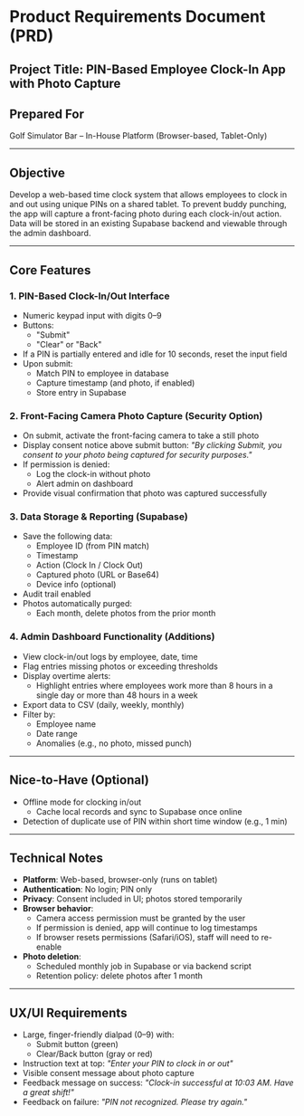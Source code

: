 # Product Requirements Document (PRD)

## Project Title: PIN-Based Employee Clock-In App with Photo Capture

## Prepared For
Golf Simulator Bar – In-House Platform (Browser-based, Tablet-Only)

---

## Objective
Develop a web-based time clock system that allows employees to clock in and out using unique PINs on a shared tablet. To prevent buddy punching, the app will capture a front-facing photo during each clock-in/out action. Data will be stored in an existing Supabase backend and viewable through the admin dashboard.

---

## Core Features

### 1. PIN-Based Clock-In/Out Interface
- Numeric keypad input with digits 0–9
- Buttons:
  - "Submit"
  - "Clear" or "Back"
- If a PIN is partially entered and idle for 10 seconds, reset the input field
- Upon submit:
  - Match PIN to employee in database
  - Capture timestamp (and photo, if enabled)
  - Store entry in Supabase

### 2. Front-Facing Camera Photo Capture (Security Option)
- On submit, activate the front-facing camera to take a still photo
- Display consent notice above submit button: _"By clicking Submit, you consent to your photo being captured for security purposes."_
- If permission is denied:
  - Log the clock-in without photo
  - Alert admin on dashboard
- Provide visual confirmation that photo was captured successfully

### 3. Data Storage & Reporting (Supabase)
- Save the following data:
  - Employee ID (from PIN match)
  - Timestamp
  - Action (Clock In / Clock Out)
  - Captured photo (URL or Base64)
  - Device info (optional)
- Audit trail enabled
- Photos automatically purged:
  - Each month, delete photos from the prior month

### 4. Admin Dashboard Functionality (Additions)
- View clock-in/out logs by employee, date, time
- Flag entries missing photos or exceeding thresholds
- Display overtime alerts:
  - Highlight entries where employees work more than 8 hours in a single day or more than 48 hours in a week
- Export data to CSV (daily, weekly, monthly)
- Filter by:
  - Employee name
  - Date range
  - Anomalies (e.g., no photo, missed punch)

---

## Nice-to-Have (Optional)
- Offline mode for clocking in/out
  - Cache local records and sync to Supabase once online
- Detection of duplicate use of PIN within short time window (e.g., 1 min)

---

## Technical Notes
- **Platform**: Web-based, browser-only (runs on tablet)
- **Authentication**: No login; PIN only
- **Privacy**: Consent included in UI; photos stored temporarily
- **Browser behavior**:
  - Camera access permission must be granted by the user
  - If permission is denied, app will continue to log timestamps
  - If browser resets permissions (Safari/iOS), staff will need to re-enable
- **Photo deletion**:
  - Scheduled monthly job in Supabase or via backend script
  - Retention policy: delete photos after 1 month

---

## UX/UI Requirements
- Large, finger-friendly dialpad (0–9) with:
  - Submit button (green)
  - Clear/Back button (gray or red)
- Instruction text at top: _"Enter your PIN to clock in or out"_
- Visible consent message about photo capture
- Feedback message on success: _"Clock-in successful at 10:03 AM. Have a great shift!"_
- Feedback on failure: _"PIN not recognized. Please try again."_
